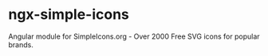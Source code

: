 # ngx-simple-icons
Angular module for SimpleIcons.org - Over 2000 Free SVG icons for popular brands.
